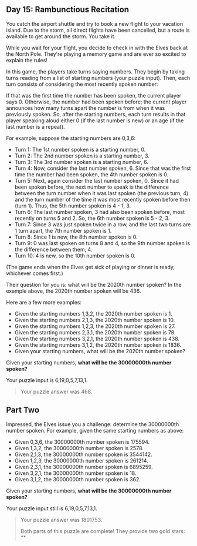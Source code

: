 ## Day 15: Rambunctious Recitation

You catch the airport shuttle and try to book a new flight to your vacation island. Due to the storm, all direct flights have been cancelled, but a route is available to get around the storm. You take it.

While you wait for your flight, you decide to check in with the Elves back at the North Pole. They're playing a memory game and are ever so excited to explain the rules!

In this game, the players take turns saying numbers. They begin by taking turns reading from a list of starting numbers (your puzzle input). Then, each turn consists of considering the most recently spoken number:

If that was the first time the number has been spoken, the current player says 0.
Otherwise, the number had been spoken before; the current player announces how many turns apart the number is from when it was previously spoken.
So, after the starting numbers, each turn results in that player speaking aloud either 0 (if the last number is new) or an age (if the last number is a repeat).

For example, suppose the starting numbers are 0,3,6:

   * Turn 1: The 1st number spoken is a starting number, 0.
   * Turn 2: The 2nd number spoken is a starting number, 3.
   * Turn 3: The 3rd number spoken is a starting number, 6.
   * Turn 4: Now, consider the last number spoken, 6. Since that was the first time the number had been spoken, the 4th number spoken is 0.
   * Turn 5: Next, again consider the last number spoken, 0. Since it had been spoken before, the next number to speak is the difference between the turn number when it was last spoken (the previous turn, 4) and the turn number of the time it was most recently spoken before then (turn 1). Thus, the 5th number spoken is 4 - 1, 3.
   * Turn 6: The last number spoken, 3 had also been spoken before, most recently on turns 5 and 2. So, the 6th number spoken is 5 - 2, 3.
   * Turn 7: Since 3 was just spoken twice in a row, and the last two turns are 1 turn apart, the 7th number spoken is 1.
   * Turn 8: Since 1 is new, the 8th number spoken is 0.
   * Turn 9: 0 was last spoken on turns 8 and 4, so the 9th number spoken is the difference between them, 4.
   * Turn 10: 4 is new, so the 10th number spoken is 0.

(The game ends when the Elves get sick of playing or dinner is ready, whichever comes first.)

Their question for you is: what will be the 2020th number spoken? In the example above, the 2020th number spoken will be 436.

Here are a few more examples:

   * Given the starting numbers 1,3,2, the 2020th number spoken is 1.
   * Given the starting numbers 2,1,3, the 2020th number spoken is 10.
   * Given the starting numbers 1,2,3, the 2020th number spoken is 27.
   * Given the starting numbers 2,3,1, the 2020th number spoken is 78.
   * Given the starting numbers 3,2,1, the 2020th number spoken is 438.
   * Given the starting numbers 3,1,2, the 2020th number spoken is 1836.
   * Given your starting numbers, what will be the 2020th number spoken?

Given your starting numbers, __what will be the 30000000th number spoken?__

Your puzzle input is 6,19,0,5,7,13,1.

> Your puzzle answer was 468.

## Part Two

Impressed, the Elves issue you a challenge: determine the 30000000th number spoken. For example, given the same starting numbers as above:

   * Given 0,3,6, the 30000000th number spoken is 175594.
   * Given 1,3,2, the 30000000th number spoken is 2578.
   * Given 2,1,3, the 30000000th number spoken is 3544142.
   * Given 1,2,3, the 30000000th number spoken is 261214.
   * Given 2,3,1, the 30000000th number spoken is 6895259.
   * Given 3,2,1, the 30000000th number spoken is 18.
   * Given 3,1,2, the 30000000th number spoken is 362.

Given your starting numbers, __what will be the 30000000th number spoken?__

Your puzzle input still is 6,19,0,5,7,13,1.

>Your puzzle answer was 1801753.
>
>Both parts of this puzzle are complete! They provide two gold stars: **

